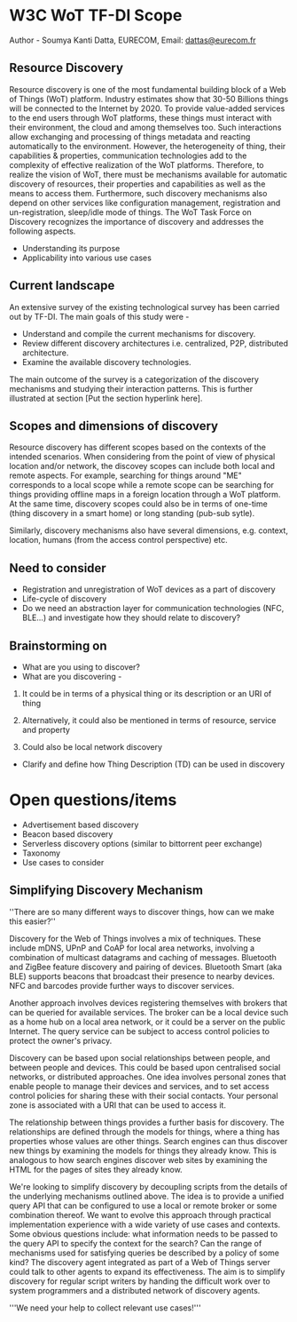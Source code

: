 # W3C WoT TF-DI Scope

Author - Soumya Kanti Datta, EURECOM, Email: dattas@eurecom.fr

## Resource Discovery
Resource discovery is one of the most fundamental building block of a Web of Things (WoT) platform. Industry estimates show that 30-50 Billions things will be connected to the Internet by 2020. To provide value-added services to the end users through WoT platforms, these things must interact with their environment, the cloud and among themselves too. Such interactions allow exchanging and processing of things metadata and reacting automatically to the environment. However, the heterogeneity of thing, their capabilities & properties, communication technologies add to the complexity of effective realization of the WoT platforms. Therefore, to realize the vision of WoT, there must be mechanisms available for automatic discovery of resources, their properties and capabilities as well as the means to access them. Furthermore, such discovery mechanisms also depend on other services like configuration management, registration and un-registration, sleep/idle mode of things. The WoT Task Force on Discovery recognizes the importance of discovery and addresses the following aspects.

* Understanding its purpose
* Applicability into various use cases

## Current landscape

An extensive survey of the existing technological survey has been carried out by TF-DI. The main goals of this study were -

* Understand and compile the current mechanisms for discovery.
* Review different discovery architectures i.e. centralized, P2P, distributed architecture.
* Examine the available discovery technologies.

The main outcome of the survey is a categorization of the discovery mechanisms and studying their interaction patterns. This is further illustrated at section [Put the section hyperlink here].

## Scopes and dimensions of discovery

Resource discovery has different scopes based on the contexts of the intended scenarios. When considering from the point of view of physical location and/or network, the discovey scopes can include both local and remote aspects. For example, searching for things around "ME" corresponds to a local scope while a remote scope can be searching for things providing offline maps in a foreign location through a WoT platform. At the same time, discovery scopes could also be in terms of one-time (thing discovery in a smart home) or long standing (pub-sub sytle).

Similarly, discovery mechanisms also have several dimensions, e.g. context, location, humans (from the access control perspective) etc.

## Need to consider
* Registration and unregistration of WoT devices as a part of discovery
* Life-cycle of discovery
* Do we need an abstraction layer for communication technologies (NFC, BLE...) and investigate how they should relate to discovery?

## Brainstorming on
* What are you using to discover?
* What are you discovering - 

1. It could be in terms of a physical thing or its description or an URI of thing

2. Alternatively, it could also be mentioned in terms of resource, service and property

3.  Could also be local network discovery

* Clarify and define how Thing Description (TD) can be used in discovery

# Open questions/items
* Advertisement based discovery
* Beacon based discovery 
* Serverless discovery options (similar to bittorrent peer exchange)
* Taxonomy
* Use cases to consider

## Simplifying Discovery Mechanism
''There are so many different ways to discover things, how can we make this easier?''

Discovery for the Web of Things involves a mix of techniques. These include mDNS, UPnP and CoAP for local area networks, involving a combination of multicast datagrams and caching of messages. Bluetooth and ZigBee feature discovery and pairing of devices. Bluetooth Smart (aka BLE) supports beacons that broadcast their presence to nearby devices. NFC and barcodes provide further ways to discover services.

Another approach involves devices registering themselves with brokers that can be queried for available services. The broker can be a local device such as a home hub on a local area network, or it could be a server on the public Internet. The query service can be subject to access control policies to protect the owner's privacy.

Discovery can be based upon social relationships between people, and between people and devices. This could be based upon centralised social networks, or distributed approaches. One idea involves personal zones that enable people to manage their devices and services, and to set access control policies for sharing these with their social contacts. Your personal zone is associated with a URI that can be used to access it.

The relationship between things provides a further basis for discovery. The relationships are defined through the models for things, where a thing has properties whose values are other things. Search engines can thus discover new things by examining the models for things they already know. This is analogous to how search engines discover web sites by examining the HTML for the pages of sites they already know.

We're looking to simplify discovery by decoupling scripts from the details of the underlying mechanisms outlined above. The idea is to provide a unified query API that can be configured to use a local or remote broker or some combination thereof. We want to evolve this approach through practical implementation experience with a wide variety of use cases and contexts.  Some obvious questions include: what information needs to be passed to the query API to specify the context for the search?   Can the range of mechanisms used for satisfying queries be described by a policy of some kind?  The discovery agent integrated as part of a Web of Things server could talk to other agents to expand its effectiveness. The aim is to simplify discovery for regular script writers by handing the difficult work over to system programmers and a distributed network of discovery agents.


'''We need your help to collect relevant use cases!'''

## 

